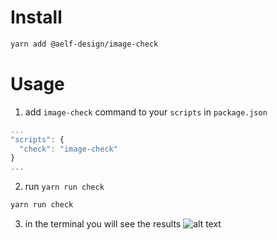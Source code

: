 # Install

```bash
yarn add @aelf-design/image-check
```

# Usage

1. add `image-check` command to your `scripts` in `package.json`

```js
...
"scripts": {
  "check": "image-check"
}
...
```

2. run `yarn run check`

```bash
yarn run check
```

3. in the terminal you will see the results ![alt text](https://silver-abstract-unicorn-590.mypinata.cloud/ipfs/QmfAeQpAw88chrHbwH2YzD7g9EA9wvesrMKVH7aVoHcCFV?pinataGatewayToken=J-4VqFJOcNwmARnesBKmHYTpzCmzYA9o5Zx2On1Tp2VOC6W1DYjx45AygAaXHfpV)
